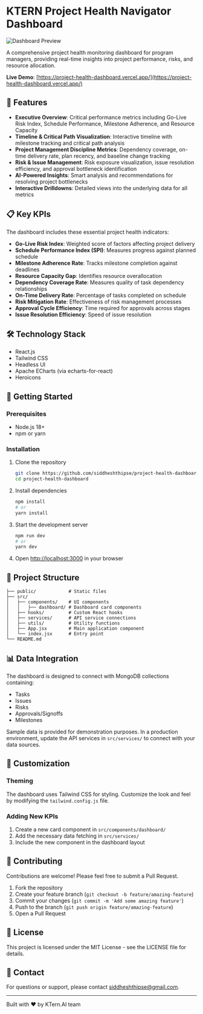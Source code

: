 # KTERN Project Health Navigator Dashboard

![Dashboard Preview](https://media-hosting.imagekit.io/0233c9c5cfc14e3a/Screenshot%202025-05-03%20152449.png?Expires=1840874209&Key-Pair-Id=K2ZIVPTIP2VGHC&Signature=DvK-ipQNiKri6NF-oWuKROITFBgKoMoF8TxGx0~Y2sm1BG-CFYJuokcJF-DEdY0NVUTYed9Bl5OaCPtMy8ObRD7CQQ09tnb53aRyroLqOS3FgfEBXDqt8-q4Sv2evZMuDgkR4aEC0DHHWHpFhTDXo3irwb-KybXQvdVmxbOAyij9Oi~LK52wRYn62sw5HLBZumjDTlZLAtZ7peg28CKdkCsxHIamWlx5rWAf2oHocAkj5VsbyQPbEPYPXnhgGw9TK413OEZNAZowMK5RweGpV-KRzLLqv5K7dUsIE0EvZMDONZ2YyGXjIYJO8O7aSxWtW~85-wNDttuApuDPaaNhig__)

A comprehensive project health monitoring dashboard for program managers, providing real-time insights into project performance, risks, and resource allocation.

**Live Demo**: [https://project-health-dashboard.vercel.app/](https://project-health-dashboard.vercel.app/)

## 🚀 Features

- **Executive Overview**: Critical performance metrics including Go-Live Risk Index, Schedule Performance, Milestone Adherence, and Resource Capacity
- **Timeline & Critical Path Visualization**: Interactive timeline with milestone tracking and critical path analysis
- **Project Management Discipline Metrics**: Dependency coverage, on-time delivery rate, plan recency, and baseline change tracking
- **Risk & Issue Management**: Risk exposure visualization, issue resolution efficiency, and approval bottleneck identification
- **AI-Powered Insights**: Smart analysis and recommendations for resolving project bottlenecks
- **Interactive Drilldowns**: Detailed views into the underlying data for all metrics

## 📋 Key KPIs

The dashboard includes these essential project health indicators:

- **Go-Live Risk Index**: Weighted score of factors affecting project delivery
- **Schedule Performance Index (SPI)**: Measures progress against planned schedule
- **Milestone Adherence Rate**: Tracks milestone completion against deadlines
- **Resource Capacity Gap**: Identifies resource overallocation
- **Dependency Coverage Rate**: Measures quality of task dependency relationships
- **On-Time Delivery Rate**: Percentage of tasks completed on schedule
- **Risk Mitigation Rate**: Effectiveness of risk management processes
- **Approval Cycle Efficiency**: Time required for approvals across stages
- **Issue Resolution Efficiency**: Speed of issue resolution

## 🛠️ Technology Stack

- React.js
- Tailwind CSS
- Headless UI
- Apache ECharts (via echarts-for-react)
- Heroicons

## 🚀 Getting Started

### Prerequisites

- Node.js 18+ 
- npm or yarn

### Installation

1. Clone the repository
   ```bash
   git clone https://github.com/siddheshthipse/project-health-dashboard.git
   cd project-health-dashboard
   ```

2. Install dependencies
   ```bash
   npm install
   # or
   yarn install
   ```

3. Start the development server
   ```bash
   npm run dev
   # or
   yarn dev
   ```

4. Open [http://localhost:3000](http://localhost:3000) in your browser

## 🧩 Project Structure

```
├── public/            # Static files
├── src/
│   ├── components/    # UI components
│   │   ├── dashboard/ # Dashboard card components
│   ├── hooks/         # Custom React hooks
│   ├── services/      # API service connections
│   ├── utils/         # Utility functions
│   ├── App.jsx        # Main application component
│   └── index.jsx      # Entry point
└── README.md
```

## 📊 Data Integration

The dashboard is designed to connect with MongoDB collections containing:

- Tasks
- Issues
- Risks
- Approvals/Signoffs 
- Milestones

Sample data is provided for demonstration purposes. In a production environment, update the API services in `src/services/` to connect with your data sources.

## 🔧 Customization

### Theming

The dashboard uses Tailwind CSS for styling. Customize the look and feel by modifying the `tailwind.config.js` file.

### Adding New KPIs

1. Create a new card component in `src/components/dashboard/`
2. Add the necessary data fetching in `src/services/`
3. Include the new component in the dashboard layout

## 🤝 Contributing

Contributions are welcome! Please feel free to submit a Pull Request.

1. Fork the repository
2. Create your feature branch (`git checkout -b feature/amazing-feature`)
3. Commit your changes (`git commit -m 'Add some amazing feature'`)
4. Push to the branch (`git push origin feature/amazing-feature`)
5. Open a Pull Request

## 📝 License

This project is licensed under the MIT License - see the LICENSE file for details.

## 👥 Contact

For questions or support, please contact [siddheshthipse@gmail.com](mailto:siddheshthipse@gmail.com).

---

Built with ❤️ by KTern.AI team